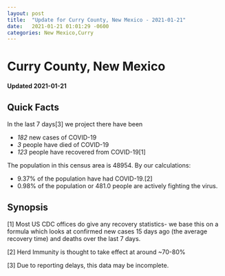 ```yaml
---
layout: post
title:  "Update for Curry County, New Mexico - 2021-01-21"
date:   2021-01-21 01:01:29 -0600
categories: New Mexico,Curry
---
```


# Curry County, New Mexico
#### Updated 2021-01-21

## Quick Facts

In the last 7 days[3] we project there have been
- *182* new cases of COVID-19
- *3* people have died of COVID-19
- *123* people have recovered from COVID-19[1]

The population in this census area is 48954. By our calculations:
- 9.37% of the population have had COVID-19.[2]
- 0.98% of the population or 481.0 people are actively fighting the virus.

## Synopsis




[1] Most US CDC offices do give any recovery statistics- we base this on a formula which looks at confirmed new cases
15 days ago (the average recovery time) and deaths over the last 7 days.

[2] Herd Immunity is thought to take effect at around ~70-80%

[3] Due to reporting delays, this data may be incomplete.
 
    